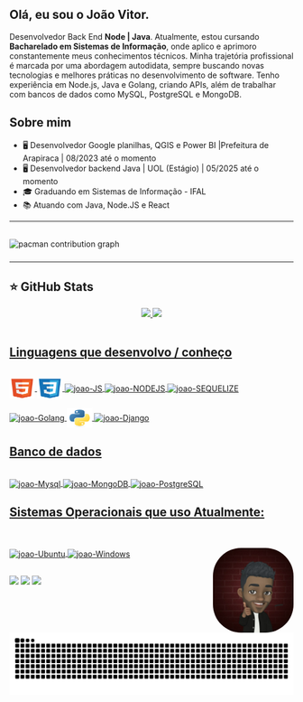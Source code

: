 ## Olá, eu sou o João Vitor.

<p align="left">
  Desenvolvedor Back End <strong>Node | Java</strong>. Atualmente, estou cursando <strong>Bacharelado em Sistemas de Informação</strong>, onde aplico e aprimoro constantemente meus conhecimentos técnicos. Minha trajetória profissional é marcada por uma abordagem autodidata, sempre buscando novas tecnologias e melhores práticas no desenvolvimento de software. Tenho experiência em Node.js, Java e Golang, criando APIs, além de trabalhar com bancos de dados como MySQL, PostgreSQL e MongoDB.
</p>

## Sobre mim

- 🖥️ Desenvolvedor Google planilhas, QGIS e Power BI  |Prefeitura de Arapiraca | 08/2023 até o momento
- 🖥️ Desenvolvedor backend Java | UOL (Estágio) | 05/2025 até o momento
- 🎓 Graduando em Sistemas de Informação - IFAL
- 📚 Atuando com Java, Node.JS e React
---

<br>

<picture>
  <source media="(prefers-color-scheme: dark)" srcset="https://raw.githubusercontent.com/JoaoVitorML-BR/JoaoVitorML-BR/output/pacman-contribution-graph-dark.svg">
  <source media="(prefers-color-scheme: light)" srcset="https://raw.githubusercontent.com/JoaoVitorML-BR/JoaoVitorML-BR/output/pacman-contribution-graph.svg">
  <img alt="pacman contribution graph" src="https://raw.githubusercontent.com/JoaoVitorML-BR/JoaoVitorML-BR/output/pacman-contribution-graph.svg">
</picture>

###
---

## ⭐ GitHub Stats
<div align="center">
  <a href="https://github.com/JoaoVitorML-BR">
  <img height="180em" src="https://github-readme-stats.vercel.app/api?username=JoaoVitorML-BR&show_icons=true&theme=dracula&include_all_commits=true&count_private=true"/>
  <img height="180em" src="https://github-readme-stats.vercel.app/api/top-langs/?username=JoaoVitorML-BR&layout=compact&langs_count=7&theme=dracula"/>
</div>
  
  <div style="display: inline_block"><br>
  <h2> Linguagens que desenvolvo / conheço</h2><br>
  <img align="center" alt="joao-HTML" height="35" width="45" src="https://raw.githubusercontent.com/devicons/devicon/master/icons/html5/html5-original.svg">
  <img align="center" alt="joao-CSS" height="35" width="45" src="https://raw.githubusercontent.com/devicons/devicon/master/icons/css3/css3-original.svg">
  <img align="center" alt="joao-JS" height="35" width="45" src="https://cdn.jsdelivr.net/gh/devicons/devicon/icons/javascript/javascript-original.svg">
  <img align="center" alt="joao-NODEJS" height="35" width="45" src="https://cdn.jsdelivr.net/gh/devicons/devicon/icons/nodejs/nodejs-original.svg">
  <img align="center" alt="joao-SEQUELIZE" height="35" width="45" src="https://cdn.jsdelivr.net/gh/devicons/devicon/icons/sequelize/sequelize-original-wordmark.svg" />
  <br>
  <br>
  <img align="center" alt="joao-Golang" height="35" width="45" src="https://cdn.jsdelivr.net/gh/devicons/devicon/icons/go/go-original-wordmark.svg" />
  <img align="center" alt="joao-Python" height="35" width="45" src="https://raw.githubusercontent.com/devicons/devicon/master/icons/python/python-original.svg">
  <img align="center" alt="joao-Django" height="35" width="45" src="https://cdn.jsdelivr.net/gh/devicons/devicon/icons/django/django-plain.svg">
  <h2> Banco de dados </h2><br>
  <img align="center" alt="joao-Mysql" height="35" width="45" src="https://cdn.jsdelivr.net/gh/devicons/devicon/icons/mysql/mysql-original-wordmark.svg">
  <img align="center" alt="joao-MongoDB" height="35" width="45" src="https://cdn.jsdelivr.net/gh/devicons/devicon/icons/mongodb/mongodb-original.svg">
  <img align="center" alt="joao-PostgreSQL" height="35" width="45" src="https://cdn.jsdelivr.net/gh/devicons/devicon/icons/postgresql/postgresql-original.svg"><br>
  <h2> Sistemas Operacionais que uso Atualmente: </h2><br>
  <br>
  <img align="center" alt="joao-Ubuntu" height="35" width="45" src="https://cdn.jsdelivr.net/gh/devicons/devicon/icons/ubuntu/ubuntu-plain-wordmark.svg">
  <img align="center" alt="joao-Windows" height="35" width="45" src="https://cdn.jsdelivr.net/gh/devicons/devicon/icons/windows8/windows8-original.svg">
  <img align="right" alt="JoaoVitor-pic" height="150" style="border-radius:50px;" src="meuavatar/meuavatar.jpeg">
</div>
   
  ##
  
<div> 
  <a href="https://www.instagram.com/joao_vitor_0o/" target="_blank"><img src="https://img.shields.io/badge/-Instagram-%23E4405F?style=for-the-badge&logo=instagram&logoColor=white" target="_blank"></a>
  <a href = "mailto:contatojoaovtml@gmail.com"><img src="https://img.shields.io/badge/-Gmail-%23333?style=for-the-badge&logo=gmail&logoColor=white" target="_blank"></a>
  <a href="https://www.linkedin.com/in/joão-vitorml-br/" target="_blank"><img src="https://img.shields.io/badge/-LinkedIn-%230077B5?style=for-the-badge&logo=linkedin&logoColor=white" target="_blank"></a> 

   
  ![Snake animation](https://github.com/JoaoVitorML-BR/JoaoVitorML-BR/blob/output/github-contribution-grid-snake.svg)
 
 
</div>
